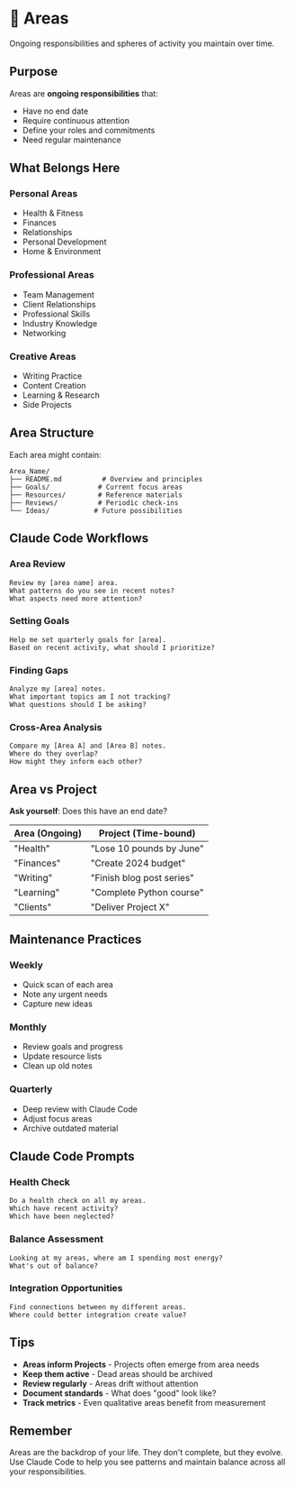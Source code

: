 # 🔄 Areas

Ongoing responsibilities and spheres of activity you maintain over time.

## Purpose

Areas are **ongoing responsibilities** that:
- Have no end date
- Require continuous attention
- Define your roles and commitments
- Need regular maintenance

## What Belongs Here

### Personal Areas
- Health & Fitness
- Finances
- Relationships
- Personal Development
- Home & Environment

### Professional Areas
- Team Management
- Client Relationships
- Professional Skills
- Industry Knowledge
- Networking

### Creative Areas
- Writing Practice
- Content Creation
- Learning & Research
- Side Projects

## Area Structure

Each area might contain:
```
Area_Name/
├── README.md          # Overview and principles
├── Goals/            # Current focus areas
├── Resources/        # Reference materials
├── Reviews/          # Periodic check-ins
└── Ideas/           # Future possibilities
```

## Claude Code Workflows

### Area Review
```
Review my [area name] area.
What patterns do you see in recent notes?
What aspects need more attention?
```

### Setting Goals
```
Help me set quarterly goals for [area].
Based on recent activity, what should I prioritize?
```

### Finding Gaps
```
Analyze my [area] notes.
What important topics am I not tracking?
What questions should I be asking?
```

### Cross-Area Analysis
```
Compare my [Area A] and [Area B] notes.
Where do they overlap?
How might they inform each other?
```

## Area vs Project

**Ask yourself**: Does this have an end date?

| Area (Ongoing) | Project (Time-bound) |
|---------------|---------------------|
| "Health" | "Lose 10 pounds by June" |
| "Finances" | "Create 2024 budget" |
| "Writing" | "Finish blog post series" |
| "Learning" | "Complete Python course" |
| "Clients" | "Deliver Project X" |

## Maintenance Practices

### Weekly
- Quick scan of each area
- Note any urgent needs
- Capture new ideas

### Monthly
- Review goals and progress
- Update resource lists
- Clean up old notes

### Quarterly
- Deep review with Claude Code
- Adjust focus areas
- Archive outdated material

## Claude Code Prompts

### Health Check
```
Do a health check on all my areas.
Which have recent activity?
Which have been neglected?
```

### Balance Assessment
```
Looking at my areas, where am I spending most energy?
What's out of balance?
```

### Integration Opportunities
```
Find connections between my different areas.
Where could better integration create value?
```

## Tips

- **Areas inform Projects** - Projects often emerge from area needs
- **Keep them active** - Dead areas should be archived
- **Review regularly** - Areas drift without attention
- **Document standards** - What does "good" look like?
- **Track metrics** - Even qualitative areas benefit from measurement

## Remember

Areas are the backdrop of your life. They don't complete, but they evolve. Use Claude Code to help you see patterns and maintain balance across all your responsibilities.
